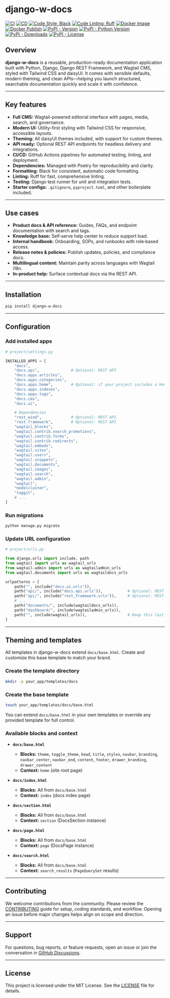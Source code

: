# django-w-docs

[![CI](https://github.com/youzarsiph/django-w-docs/actions/workflows/ci.yml/badge.svg)](https://github.com/youzarsiph/django-w-docs/actions/workflows/ci.yml)
[![CD](https://github.com/youzarsiph/django-w-docs/actions/workflows/cd.yml/badge.svg)](https://github.com/youzarsiph/django-w-docs/actions/workflows/cd.yml)
[![Code Style: Black](https://github.com/youzarsiph/django-w-docs/actions/workflows/black.yml/badge.svg)](https://github.com/youzarsiph/django-w-docs/actions/workflows/black.yml)
[![Code Linting: Ruff](https://github.com/youzarsiph/django-w-docs/actions/workflows/ruff.yml/badge.svg)](https://github.com/youzarsiph/django-w-docs/actions/workflows/ruff.yml)
[![Docker Image](https://github.com/youzarsiph/django-w-docs/actions/workflows/docker-image.yml/badge.svg)](https://github.com/youzarsiph/django-w-docs/actions/workflows/docker-image.yml)
[![Docker Publish](https://github.com/youzarsiph/django-w-docs/actions/workflows/docker-publish.yml/badge.svg)](https://github.com/youzarsiph/django-w-docs/actions/workflows/docker-publish.yml)
[![PyPI - Version](https://img.shields.io/pypi/v/django-w-docs?logo=pypi&logoColor=white)](https://pypi.org/project/django-w-docs/)
[![PyPI - Python Version](https://img.shields.io/pypi/pyversions/django-w-docs?logo=python&logoColor=white)](https://pypi.org/project/django-w-docs/)
[![PyPI - Downloads](https://img.shields.io/pypi/dm/django-w-docs?logo=pypi&logoColor=white)](https://pypi.org/project/django-w-docs/)
[![PyPI - License](https://img.shields.io/pypi/l/django-w-docs?logo=pypi&logoColor=white)](https://pypi.org/project/django-w-docs/)

## Overview

**django-w-docs** is a reusable, production-ready documentation application built with Python, Django, Django REST Framework, and Wagtail CMS, styled with Tailwind CSS and daisyUI. It comes with sensible defaults, modern theming, and clean APIs—helping you launch structured, searchable documentation quickly and scale it with confidence.

---

## Key features

- **Full CMS:** Wagtail-powered editorial interface with pages, media, search, and governance.  
- **Modern UI:** Utility-first styling with Tailwind CSS for responsive, accessible layouts.  
- **Theming:** All daisyUI themes included, with support for custom themes.  
- **API ready:** Optional REST API endpoints for headless delivery and integrations.  
- **CI/CD:** GitHub Actions pipelines for automated testing, linting, and deployment.  
- **Dependencies:** Managed with Poetry for reproducibility and clarity.  
- **Formatting:** Black for consistent, automatic code formatting.  
- **Linting:** Ruff for fast, comprehensive linting.  
- **Testing:** Django test runner for unit and integration tests.  
- **Starter configs:** `.gitignore`, `pyproject.toml`, and other boilerplate included.

---

## Use cases

- **Product docs & API reference:** Guides, FAQs, and endpoint documentation with search and tags.  
- **Knowledge base:** Self‑serve help center to reduce support load.  
- **Internal handbook:** Onboarding, SOPs, and runbooks with role‑based access.  
- **Release notes & policies:** Publish updates, policies, and compliance docs.  
- **Multilingual content:** Maintain parity across languages with Wagtail i18n.  
- **In‑product help:** Surface contextual docs via the REST API.  

---

## Installation

```bash
pip install django-w-docs
```

---

## Configuration

### Add installed apps

```python
# project/settings.py

INSTALLED_APPS = [
    "docs",
    "docs.api",              # Optional: REST API
    "docs.apps.articles",
    "docs.apps.categories",
    "docs.apps.home",        # Optional: if your project includes a Home model ('home.Home')
    "docs.apps.indexes",
    "docs.apps.tags",
    "docs.cms",
    "docs.ui",

    # Dependencies
    "rest_wind",             # Optional: REST API
    "rest_framework",        # Optional: REST API
    "wagtail_blocks",
    "wagtail.contrib.search_promotions",
    "wagtail.contrib.forms",
    "wagtail.contrib.redirects",
    "wagtail.embeds",
    "wagtail.sites",
    "wagtail.users",
    "wagtail.snippets",
    "wagtail.documents",
    "wagtail.images",
    "wagtail.search",
    "wagtail.admin",
    "wagtail",
    "modelcluster",
    "taggit",
    # ...
]
```

### Run migrations

```bash
python manage.py migrate
```

### Update URL configuration

```python
# project/urls.py

from django.urls import include, path
from wagtail import urls as wagtail_urls
from wagtail.admin import urls as wagtailadmin_urls
from wagtail.documents import urls as wagtaildocs_urls

urlpatterns = [
    path("", include("docs.ui.urls")),
    path("api/", include("docs.api.urls")),           # Optional: REST API
    path("api/", include("rest_framework.urls")),     # Optional: REST API
    # ...
    path("documents/", include(wagtaildocs_urls)),
    path("dashboard/", include(wagtailadmin_urls)),
    path("", include(wagtail_urls)),                  # Keep this last
]
```

---

## Theming and templates

All templates in django-w-docs extend `docs/base.html`. Create and customize this base template to match your brand.

### Create the template directory

```bash
mkdir -p your_app/templates/docs
```

### Create the base template

```bash
touch your_app/templates/docs/base.html
```

You can extend `docs/base.html` in your own templates or override any provided template for full control.

### Available blocks and context

- **`docs/base.html`**  
  - **Blocks:** `theme`, `toggle_theme`, `head`, `title`, `styles`, `navbar`, `branding`, `navbar_center`, `navbar_end`, `content`, `footer`, `drawer_branding`, `drawer_content`  
  - **Context:** `home` (site root page)

- **`docs/index.html`**  
  - **Blocks:** All from `docs/base.html`  
  - **Context:** `index` (docs index page)

- **`docs/section.html`**  
  - **Blocks:** All from `docs/base.html`  
  - **Context:** `section` (DocsSection instance)

- **`docs/page.html`**  
  - **Blocks:** All from `docs/base.html`  
  - **Context:** `page` (DocsPage instance)

- **`docs/search.html`**  
  - **Blocks:** All from `docs/base.html`  
  - **Context:** `search_results` (`PageQuerySet` results)

---

## Contributing

We welcome contributions from the community. Please review the [CONTRIBUTING](CONTRIBUTING.md) guide for setup, coding standards, and workflow. Opening an issue before major changes helps align on scope and direction.

---

## Support

For questions, bug reports, or feature requests, open an issue or join the conversation in [GitHub Discussions](https://github.com/youzarsiph/django-w-docs/discussions).

---

## License

This project is licensed under the MIT License. See the [LICENSE](LICENSE) file for details.
